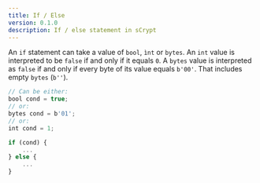 ```yaml
---
title: If / Else
version: 0.1.0
description: If / else statement in sCrypt
---
```


An `if` statement can take a value of `bool`, `ìnt` or `bytes`. An `int` value is interpreted to be `false` if and only if it equals `0`. A `bytes` value is interpreted as `false` if and only if every byte of its value equals `b'00'`. That includes empty `bytes` (`b''`).

```javascript
// Can be either:
bool cond = true;
// or:
bytes cond = b'01';
// or:
int cond = 1;

if (cond) {
    ...
} else {
    ...
}
```


